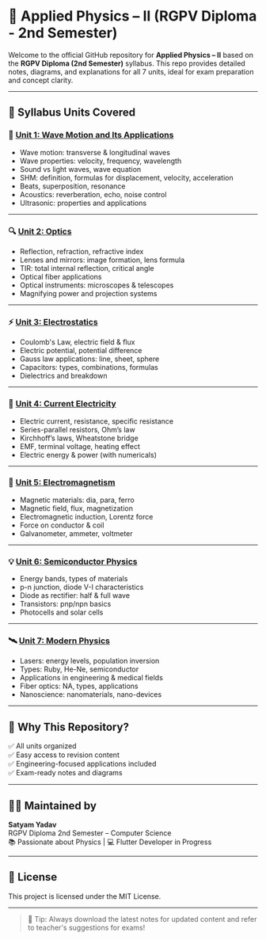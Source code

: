 # 📘 Applied Physics – II (RGPV Diploma - 2nd Semester)

Welcome to the official GitHub repository for **Applied Physics – II** based on the **RGPV Diploma (2nd Semester)** syllabus. This repo provides detailed notes, diagrams, and explanations for all 7 units, ideal for exam preparation and concept clarity.

---

## 🧾 Syllabus Units Covered

### 📘 [Unit 1: Wave Motion and Its Applications](./Unit1.md)
- Wave motion: transverse & longitudinal waves
- Wave properties: velocity, frequency, wavelength
- Sound vs light waves, wave equation
- SHM: definition, formulas for displacement, velocity, acceleration
- Beats, superposition, resonance
- Acoustics: reverberation, echo, noise control
- Ultrasonic: properties and applications

---

### 🔍 [Unit 2: Optics](./Unit2.md)
- Reflection, refraction, refractive index
- Lenses and mirrors: image formation, lens formula
- TIR: total internal reflection, critical angle
- Optical fiber applications
- Optical instruments: microscopes & telescopes
- Magnifying power and projection systems

---

### ⚡ [Unit 3: Electrostatics](./Unit3.md)
- Coulomb's Law, electric field & flux
- Electric potential, potential difference
- Gauss law applications: line, sheet, sphere
- Capacitors: types, combinations, formulas
- Dielectrics and breakdown

---

### 🔌 [Unit 4: Current Electricity](./Unit4.md)
- Electric current, resistance, specific resistance
- Series-parallel resistors, Ohm’s law
- Kirchhoff’s laws, Wheatstone bridge
- EMF, terminal voltage, heating effect
- Electric energy & power (with numericals)

---

### 🧲 [Unit 5: Electromagnetism](./Unit5.md)
- Magnetic materials: dia, para, ferro
- Magnetic field, flux, magnetization
- Electromagnetic induction, Lorentz force
- Force on conductor & coil
- Galvanometer, ammeter, voltmeter

---

### 💡 [Unit 6: Semiconductor Physics](./Unit6.md)
- Energy bands, types of materials
- p-n junction, diode V-I characteristics
- Diode as rectifier: half & full wave
- Transistors: pnp/npn basics
- Photocells and solar cells

---

### 🛰️ [Unit 7: Modern Physics](./Unit7.md)
- Lasers: energy levels, population inversion
- Types: Ruby, He-Ne, semiconductor
- Applications in engineering & medical fields
- Fiber optics: NA, types, applications
- Nanoscience: nanomaterials, nano-devices

---

## 🧠 Why This Repository?

✅ All units organized  
✅ Easy access to revision content  
✅ Engineering-focused applications included  
✅ Exam-ready notes and diagrams

---

## 👨‍🎓 Maintained by

**Satyam Yadav**  
RGPV Diploma 2nd Semester – Computer Science  
📚 Passionate about Physics | 💻 Flutter Developer in Progress

---

## 📎 License

This project is licensed under the MIT License.

---

> 📌 Tip: Always download the latest notes for updated content and refer to teacher's suggestions for exams!
